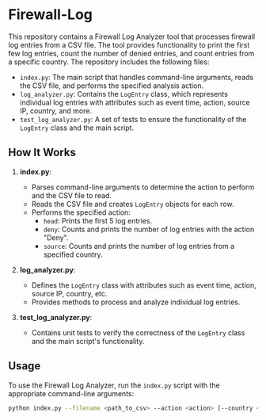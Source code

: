 # Firewall-Log

This repository contains a Firewall Log Analyzer tool that processes firewall log entries from a CSV file. The tool provides functionality to print the first few log entries, count the number of denied entries, and count entries from a specific country. The repository includes the following files:

- `index.py`: The main script that handles command-line arguments, reads the CSV file, and performs the specified analysis action.
- `log_analyzer.py`: Contains the `LogEntry` class, which represents individual log entries with attributes such as event time, action, source IP, country, and more.
- `test_log_analyzer.py`: A set of tests to ensure the functionality of the `LogEntry` class and the main script.

## How It Works

1. **index.py**:
   - Parses command-line arguments to determine the action to perform and the CSV file to read.
   - Reads the CSV file and creates `LogEntry` objects for each row.
   - Performs the specified action:
     - `head`: Prints the first 5 log entries.
     - `deny`: Counts and prints the number of log entries with the action "Deny".
     - `source`: Counts and prints the number of log entries from a specified country.

2. **log_analyzer.py**:
   - Defines the `LogEntry` class with attributes such as event time, action, source IP, country, etc.
   - Provides methods to process and analyze individual log entries.

3. **test_log_analyzer.py**:
   - Contains unit tests to verify the correctness of the `LogEntry` class and the main script's functionality.

## Usage

To use the Firewall Log Analyzer, run the `index.py` script with the appropriate command-line arguments:

```bash
python index.py --filename <path_to_csv> --action <action> [--country <country_code>]
